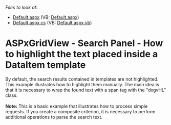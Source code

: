 <!-- default file list -->
*Files to look at*:

* [Default.aspx](./CS/Default.aspx) (VB: [Default.aspx](./VB/Default.aspx))
* [Default.aspx.cs](./CS/Default.aspx.cs) (VB: [Default.aspx.vb](./VB/Default.aspx.vb))
<!-- default file list end -->
# ASPxGridView - Search Panel - How to highlight the text placed inside a DataItem template


<p>By default, the search results contained in templates are not highlighted. This example illustrates how to highlight them manually. The main idea is that it is necessary to wrap the found text with a span tag with the "dxgvHL" class.<br /><br /><strong>Note:</strong> This is a basic example that illustrates how to process simple requests. If you create a composite criterion, it is necessary to perform additional operations to parse the search text. </p>

<br/>


